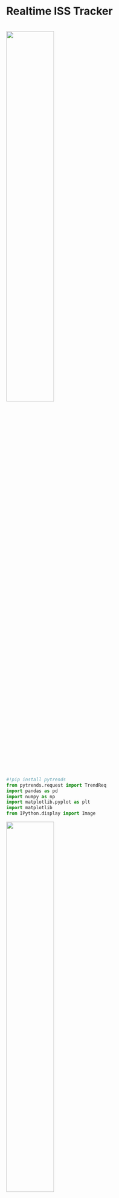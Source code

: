 <h1> Realtime ISS Tracker </h1>
<br>
<img src="https://1.bp.blogspot.com/-OYrfQF2O9eY/X0Yx9VLAqhI/AAAAAAAABnU/YLWPEUj5iQIbXwskUKz2ijO4zcxa3CWTACLcBGAsYHQ/s640/wiss_mockup.png" height=50% width=50%>

```python
#!pip install pytrends
from pytrends.request import TrendReq
import pandas as pd
import numpy as np
import matplotlib.pyplot as plt
import matplotlib
from IPython.display import Image
```

<img src="https://1.bp.blogspot.com/-J0sQ6HQMWfs/X0O_WbrgNYI/AAAAAAAABmY/HkbazKkxfhg2JkHYsPtwpOLq5AV89WxjgCLcBGAsYHQ/s640/d1.png" width="50%">

<img src="https://1.bp.blogspot.com/-IAa8dbnmARc/X0O_X6MOsrI/AAAAAAAABmc/LTt93FOCAJIZYb_dnE_mW4oDOzRNt2tHQCLcBGAsYHQ/s640/d2.png" width=50%>

# **ISS Live feed**
### **International Space Station Current Location**
http://open-notify.org/Open-Notify-API/ISS-Location-Now/

The ISS programme is a joint project between five participating space agencies: NASA (United States), Roscosmos (Russia), JAXA (Japan), ESA (Europe), and CSA (Canada). The ownership and use of the space station is established by intergovernmental treaties and agreements.

The ISS serves as a microgravity and space environment research laboratory in which crew members conduct experiments in biology, physics, astronomy, and other fields.

This is all from Wikipedia.

### **Who are the astronauts on board right now?**

GO TO: http://open-notify.org/


```python
# Who is in space right now?
import requests
r = requests.get(url='http://api.open-notify.org/astros.json')
t=r.json()
print(t)
print(t['number'])
print(t['people'][0]['name'])
print(t['people'][1]['name'])
print(t['people'][2]['name'])
```

    {'number': 3, 'people': [{'craft': 'ISS', 'name': 'Chris Cassidy'}, {'craft': 'ISS', 'name': 'Anatoly Ivanishin'}, {'craft': 'ISS', 'name': 'Ivan Vagner'}], 'message': 'success'}
    3
    Chris Cassidy
    Anatoly Ivanishin
    Ivan Vagner



```python
    r = requests.get(url='http://api.open-notify.org/astros.json')
    point=r.json()
    number=point['number']
    print(number)
    astro=[]
    for i in range(0,number):
        astro.append(point['people'][i]['name'])
    print(astro)
```

    3
    ['Chris Cassidy', 'Anatoly Ivanishin', 'Ivan Vagner']


## Where is the International Space Station right now?

<img src="https://1.bp.blogspot.com/-7VR9GlxYkxA/X0O_Zyrh1aI/AAAAAAAABmg/32e8uGZCkNEV5F4QU2BFcNJHC10k9D8kwCLcBGAsYHQ/s640/d3.png" width=60%>


```python
r = requests.get(url='http://api.open-notify.org/iss-now.json')
space_station_location = (r.json())
print(space_station_location)

space_station_location['iss_position']['latitude']
space_station_location['iss_position']['longitude']
space_station_location['timestamp']
```

    {'timestamp': 1598432463, 'message': 'success', 'iss_position': {'longitude': '163.7154', 'latitude': '-51.5850'}}





    1598432463




```python
# let's plot the ISS current location
# you will need to pip install Basemap - https://matplotlib.org/basemap/users/installing.html
#!sudo apt-get install libgeos-3.5.0
#!sudo apt-get install libgeos-dev
#!sudo pip install https://github.com/matplotlib/basemap/archive/master.zip
from mpl_toolkits.basemap import Basemap

# Set the dimension of the figure
plt.figure(figsize=(16, 8))

# Make the background map
m=Basemap(llcrnrlon=-180, llcrnrlat=-65,urcrnrlon=180,urcrnrlat=80)
m.drawmapboundary(fill_color='#A6CAE0', linewidth=0)
m.fillcontinents(color='grey', alpha=0.3)
m.drawcoastlines(linewidth=0.1, color="white")


m.scatter(float(space_station_location['iss_position']['longitude']), 
          float(space_station_location['iss_position']['latitude']), 
          s=500, alpha=0.4,color='blue')

 
plt.title('International Space Station Location' , fontsize=30) 
```




    Text(0.5, 1.0, 'International Space Station Location')




<img src="https://1.bp.blogspot.com/-vXk9bPwQRBE/X0YwJhirLbI/AAAAAAAABnI/gFpdaqt5ew4YvSOMme_DA96tVNUWyEBjgCLcBGAsYHQ/s640/output_9_1.png">


# **Collect data - try to let it run over**
We know that it orbits 15.5 perday, so let it run at least 2 hours to collect enough data to see it go around the earth once.


```python
record_data = True
if record_data == True:
    import datetime
    date_to_print = datetime.datetime.now().strftime("%Y%m%d%H%M%S")

    import time
    starttime=time.time()


    space_station_data = []
    while True: 
        r = requests.get(url='http://api.open-notify.org/iss-now.json')
        space_station_location = (r.json())
        print(space_station_location)

        space_station_data.append([space_station_location['timestamp'],
                                space_station_location['iss_position']['latitude'],
                                space_station_location['iss_position']['longitude']
                                ])

        # dump copy to file
        tmp_space_station_data_df = pd.DataFrame(space_station_data, columns=['timestamp','latitude', 'longitude',])
        tmp_space_station_data_df.to_csv('ISS_location_' + date_to_print + '.csv', index=None)
        
        # safety break
        if len(space_station_data) > 600:
            break
            
        # let it sleep 60 seconds
        # https://stackoverflow.com/questions/474528/what-is-the-best-way-to-repeatedly-execute-a-function-every-x-seconds-in-python
        time.sleep(60.0 - ((time.time() - starttime) % 60.0))
```

    {'timestamp': 1598278430, 'iss_position': {'longitude': '-147.3252', 'latitude': '31.8861'}, 'message': 'success'}
    {'timestamp': 1598278490, 'iss_position': {'longitude': '-144.1312', 'latitude': '34.4923'}, 'message': 'success'}
    {'timestamp': 1598278550, 'iss_position': {'longitude': '-140.7481', 'latitude': '36.9754'}, 'message': 'success'}
    {'timestamp': 1598278610, 'iss_position': {'longitude': '-137.0943', 'latitude': '39.3597'}, 'message': 'success'}
    {'timestamp': 1598278670, 'iss_position': {'longitude': '-133.1724', 'latitude': '41.6044'}, 'message': 'success'}
    {'timestamp': 1598278730, 'iss_position': {'longitude': '-128.9606', 'latitude': '43.6874'}, 'message': 'success'}
    {'timestamp': 1598278790, 'iss_position': {'longitude': '-124.4422', 'latitude': '45.5845'}, 'message': 'success'}
    {'timestamp': 1598278850, 'iss_position': {'longitude': '-119.6505', 'latitude': '47.2565'}, 'message': 'success'}
    {'timestamp': 1598278910, 'iss_position': {'longitude': '-114.5098', 'latitude': '48.7045'}, 'message': 'success'}
    {'timestamp': 1598278970, 'iss_position': {'longitude': '-109.0806', 'latitude': '49.8865'}, 'message': 'success'}
    {'timestamp': 1598279030, 'iss_position': {'longitude': '-103.4021', 'latitude': '50.7779'}, 'message': 'success'}
    {'timestamp': 1598279090, 'iss_position': {'longitude': '-97.5833', 'latitude': '51.3545'}, 'message': 'success'}
    {'timestamp': 1598279150, 'iss_position': {'longitude': '-91.6029', 'latitude': '51.6116'}, 'message': 'success'}
    {'timestamp': 1598279210, 'iss_position': {'longitude': '-85.5984', 'latitude': '51.5362'}, 'message': 'success'}
    {'timestamp': 1598279270, 'iss_position': {'longitude': '-79.6595', 'latitude': '51.1304'}, 'message': 'success'}
    {'timestamp': 1598279330, 'iss_position': {'longitude': '-73.9179', 'latitude': '50.4120'}, 'message': 'success'}
    {'timestamp': 1598279390, 'iss_position': {'longitude': '-68.3463', 'latitude': '49.3863'}, 'message': 'success'}
    {'timestamp': 1598279450, 'iss_position': {'longitude': '-63.0445', 'latitude': '48.0809'}, 'message': 'success'}
    {'timestamp': 1598279510, 'iss_position': {'longitude': '-58.0434', 'latitude': '46.5217'}, 'message': 'success'}
    {'timestamp': 1598279570, 'iss_position': {'longitude': '-53.3562', 'latitude': '44.7359'}, 'message': 'success'}
    {'timestamp': 1598279630, 'iss_position': {'longitude': '-49.0161', 'latitude': '42.7675'}, 'message': 'success'}
    {'timestamp': 1598279690, 'iss_position': {'longitude': '-44.9385', 'latitude': '40.6090'}, 'message': 'success'}
    {'timestamp': 1598279750, 'iss_position': {'longitude': '-41.1413', 'latitude': '38.2991'}, 'message': 'success'}
    {'timestamp': 1598279810, 'iss_position': {'longitude': '-37.6011', 'latitude': '35.8587'}, 'message': 'success'}
    {'timestamp': 1598279870, 'iss_position': {'longitude': '-34.2929', 'latitude': '33.3064'}, 'message': 'success'}
    {'timestamp': 1598279930, 'iss_position': {'longitude': '-31.2161', 'latitude': '30.6808'}, 'message': 'success'}
    {'timestamp': 1598279990, 'iss_position': {'longitude': '-28.2949', 'latitude': '27.9521'}, 'message': 'success'}
    {'timestamp': 1598280050, 'iss_position': {'longitude': '-25.5325', 'latitude': '25.1544'}, 'message': 'success'}
    {'timestamp': 1598280110, 'iss_position': {'longitude': '-22.9069', 'latitude': '22.2984'}, 'message': 'success'}
    {'timestamp': 1598280170, 'iss_position': {'longitude': '-20.4186', 'latitude': '19.4186'}, 'message': 'success'}
    {'timestamp': 1598280230, 'iss_position': {'longitude': '-18.0070', 'latitude': '16.4746'}, 'message': 'success'}
    {'timestamp': 1598280290, 'iss_position': {'longitude': '-15.6761', 'latitude': '13.4985'}, 'message': 'success'}
    {'timestamp': 1598280350, 'iss_position': {'longitude': '-13.4094', 'latitude': '10.4968'}, 'message': 'success'}
    {'timestamp': 1598280410, 'iss_position': {'longitude': '-11.1917', 'latitude': '7.4761'}, 'message': 'success'}
    {'timestamp': 1598280470, 'iss_position': {'longitude': '-9.0264', 'latitude': '4.4673'}, 'message': 'success'}
    {'timestamp': 1598280530, 'iss_position': {'longitude': '-6.8632', 'latitude': '1.4258'}, 'message': 'success'}
    {'timestamp': 1598280590, 'iss_position': {'longitude': '-4.7068', 'latitude': '-1.6178'}, 'message': 'success'}
    {'timestamp': 1598280650, 'iss_position': {'longitude': '-2.5433', 'latitude': '-4.6583'}, 'message': 'success'}
    {'timestamp': 1598280710, 'iss_position': {'longitude': '-0.3776', 'latitude': '-7.6647'}, 'message': 'success'}
    {'timestamp': 1598280770, 'iss_position': {'longitude': '1.8407', 'latitude': '-10.6820'}, 'message': 'success'}



    ---------------------------------------------------------------------------

    KeyboardInterrupt                         Traceback (most recent call last)

    <ipython-input-32-d7ba924d2496> in <module>()
         29         # let it sleep 60 seconds
         30         # https://stackoverflow.com/questions/474528/what-is-the-best-way-to-repeatedly-execute-a-function-every-x-seconds-in-python
    ---> 31         time.sleep(60.0 - ((time.time() - starttime) % 60.0))
    

    KeyboardInterrupt: 


# **Visualize the historical data**


```python
# load historical data
iss_flight_record = pd.read_csv('ISS_location_20200824141350.csv')
# translate timestamp into readable
from datetime import datetime
date_time = [datetime.fromtimestamp(dt) for dt in iss_flight_record['timestamp']] 

# add teh date_time to a new column in our data frame iss_flight_record
iss_flight_record['date'] = date_time

# add an plot size from oldest to newest
iss_flight_record['index'] = range(1,len(iss_flight_record)+1)
 
iss_flight_record.head()
```




<div>
<style scoped>
    .dataframe tbody tr th:only-of-type {
        vertical-align: middle;
    }

    .dataframe tbody tr th {
        vertical-align: top;
    }

    .dataframe thead th {
        text-align: right;
    }
</style>
<table border="1" class="dataframe">
  <thead>
    <tr style="text-align: right;">
      <th></th>
      <th>timestamp</th>
      <th>latitude</th>
      <th>longitude</th>
      <th>date</th>
      <th>index</th>
    </tr>
  </thead>
  <tbody>
    <tr>
      <th>0</th>
      <td>1598278430</td>
      <td>31.8861</td>
      <td>-147.3252</td>
      <td>2020-08-24 14:13:50</td>
      <td>1</td>
    </tr>
    <tr>
      <th>1</th>
      <td>1598278490</td>
      <td>34.4923</td>
      <td>-144.1312</td>
      <td>2020-08-24 14:14:50</td>
      <td>2</td>
    </tr>
    <tr>
      <th>2</th>
      <td>1598278550</td>
      <td>36.9754</td>
      <td>-140.7481</td>
      <td>2020-08-24 14:15:50</td>
      <td>3</td>
    </tr>
    <tr>
      <th>3</th>
      <td>1598278610</td>
      <td>39.3597</td>
      <td>-137.0943</td>
      <td>2020-08-24 14:16:50</td>
      <td>4</td>
    </tr>
    <tr>
      <th>4</th>
      <td>1598278670</td>
      <td>41.6044</td>
      <td>-133.1724</td>
      <td>2020-08-24 14:17:50</td>
      <td>5</td>
    </tr>
  </tbody>
</table>
</div>




```python
# you will need to pip install Basemap - https://matplotlib.org/basemap/users/installing.html
from mpl_toolkits.basemap import Basemap

# Set the dimension of the figure
plt.figure(figsize=(16, 8))

# Make the background map
m=Basemap(llcrnrlon=-180, llcrnrlat=-65,urcrnrlon=180,urcrnrlat=80)
m.drawmapboundary(fill_color='#A6CAE0', linewidth=0)
m.fillcontinents(color='grey', alpha=0.3)
m.drawcoastlines(linewidth=0.1, color="white")

 
 
m.scatter(iss_flight_record['longitude'], 
          iss_flight_record['latitude'], 
          s=iss_flight_record['index'] , alpha=0.4,color='blue')

 
plt.title('International Space Station Location' , fontsize=30)
```




    Text(0.5, 1.0, 'International Space Station Location')




<img src="https://1.bp.blogspot.com/-Gsu7dVNBroQ/X0YwJXqnBJI/AAAAAAAABnE/IIQ1LOToBUsCS7f47Pj4kA3TdkYwsxkIwCLcBGAsYHQ/s640/output_14_1.png">

